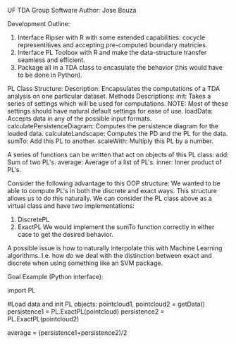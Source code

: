 UF TDA Group Software
Author: Jose Bouza 


Development Outline:
1. Interface Ripser with R with some extended capabilities: cocycle representitives and accepting pre-computed boundary
   matricies.
2. Interface PL Toolbox with R and make the data-structure transfer seamless and efficient.
3. Package all in a TDA class to encasulate the behavior (this would have to be done in Python).



PL Class Structure:
Description: Encapsulates the computations of a TDA analysis on one particular dataset. 
Methods Descriptions: 
	init: Takes a series of settings which will be used for computations. NOTE: Most of these
	settings should have natural default settings for ease of use.
	loadData: Accepts data in any of the possible input formats.
	calculatePersistenceDiagram:  Computes the persistence diagram for the loaded data.
	calculateLandscape: Computes the PD and the PL for the data.
	sumTo: Add this PL to another.
	scaleWith:  Multiply this PL by a number.

A series of functions can be written that act on objects of this PL class:
	add: Sum of two PL's.
	average: Average of a list of PL's.
	inner: Inner product of PL's.

Consider the following advantage to this OOP structure: We wanted to be able to compute PL's in both the discrete and
exact ways. This structure allows us to do this naturally. We can consider the PL class above as a virtual class and
have two implementations:
1. DiscretePL
2. ExactPL
We would implement the sumTo function correctly in either case to get the desired behavior. 

A possible issue is how to naturally interpolate this with Machine Learning algorithms. I.e. how do we deal with the
distinction between exact and discrete when using something like an SVM package.




Goal Example (Python interface):

import PL

#Load data and init PL objects:
pointcloud1, pointcloud2 = getData()
persistence1 = PL.ExactPL(pointcloud)
persistence2 = PL.ExactPL(pointcloud2)

average = (persistence1+persistence2)/2



